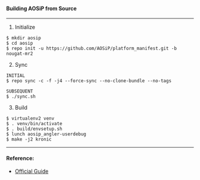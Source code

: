 #### Building AOSiP from Source

---

1) Initialize

```
$ mkdir aosip
$ cd aosip
$ repo init -u https://github.com/AOSiP/platform_manifest.git -b nougat-mr2
```

2) Sync

```
INITIAL
$ repo sync -c -f -j4 --force-sync --no-clone-bundle --no-tags

SUBSEQUENT
$ ./sync.sh
```

3) Build

```
$ virtualenv2 venv
$ . venv/bin/activate
$ . build/envsetup.sh
$ lunch aosip_angler-userdebug
$ make -j2 kronic
```

---

#### Reference:

- [Official Guide](https://github.com/AOSIP/platform_manifest)
